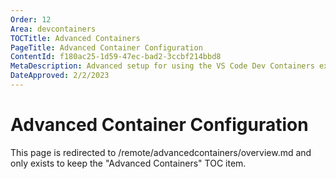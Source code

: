 ```yaml
---
Order: 12
Area: devcontainers
TOCTitle: Advanced Containers
PageTitle: Advanced Container Configuration
ContentId: f180ac25-1d59-47ec-bad2-3ccbf214bbd8
MetaDescription: Advanced setup for using the VS Code Dev Containers extension
DateApproved: 2/2/2023
---
```

# Advanced Container Configuration

This page is redirected to /remote/advancedcontainers/overview.md and only exists to keep the "Advanced Containers" TOC item.
